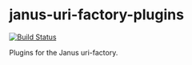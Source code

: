 # janus-uri-factory-plugins

[![Build Status](https://secure.travis-ci.org/UMNLibraries/janus-uri-factory-plugins.png)](http://travis-ci.org/UMNLibraries/janus-uri-factory-plugins)

Plugins for the Janus uri-factory.
